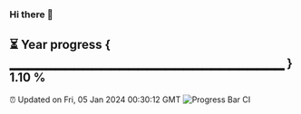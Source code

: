 ### Hi there 👋
⏳ Year progress { ▁▁▁▁▁▁▁▁▁▁▁▁▁▁▁▁▁▁▁▁▁▁▁▁▁▁▁▁▁▁ } 1.10 %
---
⏰ Updated on Fri, 05 Jan 2024 00:30:12 GMT
![Progress Bar CI](https://github.com/Moyi321/Moyi321/workflows/Progress%20Bar%20CI/badge.svg)
